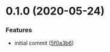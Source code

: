 # 0.1.0 (2020-05-24)


### Features

* initial commit ([5f0a3b6](https://github.com/riks-npm-packages/spleeter/commit/5f0a3b678b9259d61f824033684bf84d34913b97))
